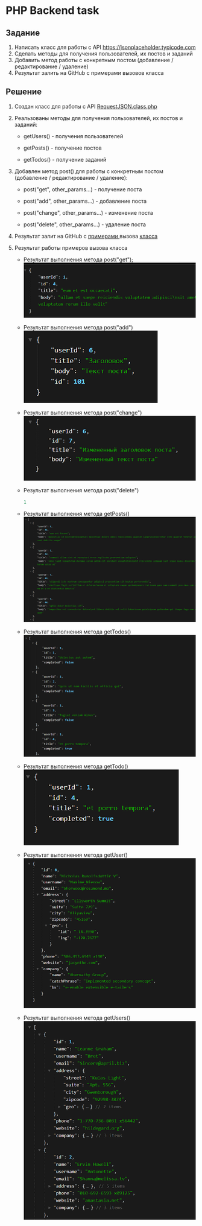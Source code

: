 # PHP Backend task

## Задание

1.  Написать класс для работы с API https://jsonplaceholder.typicode.com
2.  Сделать методы для получения пользователей, их постов и заданий
3.  Добавить метод работы с конкретным постом (добавление / редактирование / удаление)
4.  Результат залить на GitHub с примерами вызовов класса

## Решение

1. Создан класс для работы с API [RequestJSON.class.php](./RequestJSON.class.php)

2. Реальзованы методы для получения пользователей, их постов и заданий:

    -   getUsers() - получения пользователей

    -   getPosts() - получение постов

    -   getTodos() - получение заданий

3. Добавлен метод post() для работы с конкретным постом (добавление / редактирование / удаление):

    -   post("get", other_params...) - получение поста

    -   post("add", other_params...) - добавление поста

    -   post("change", other_params...) - изменение поста

    -   post("delete", other_params...) - удаление поста

4. Результат залит на GitHub с [примерами ](./index.php) вызова [класса](./RequestJSON.class.php)

5. Результат работы примеров вызова класса

    -   Результат выполнения метода post("get");
        ![alt](<./images/getPost(4).png>)

    -   Результат выполнения метода post("add")
        ![alt](<./images/addPost.png>)

    -   Результат выполнения метода post("change")
        ![alt](<./images/changePost.png>)
    
    -   Результат выполнения метода post("delete")           
        ```php
        1
        ```

    -   Результат выполнения метода getPosts()
        ![alt](<./images/getPosts(5).png>)

    -   Результат выполнения метода getTodos()
        ![alt](<./images/getTodos.png>)

    -   Результат выполнения метода getTodo()
        ![alt](<./images/getTodo.png>)

    -   Результат выполнения метода getUser()
        ![alt](<./images/getUser(8).png>)

    -   Результат выполнения метода getUsers()
        ![alt](<./images/getUsers.png>)

